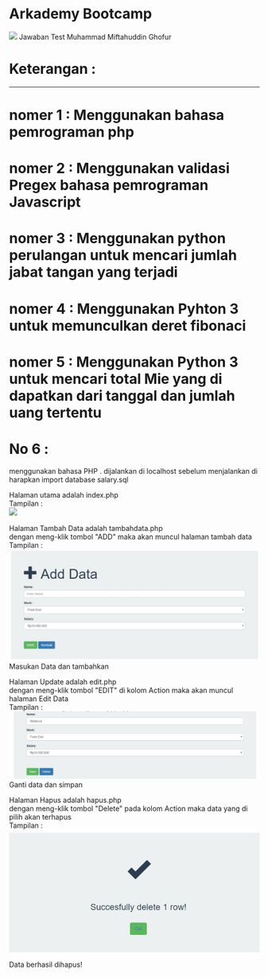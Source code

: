 # Arkademy Bootcamp
<img src="No6Project/logo arkademy.png"> 
Jawaban Test Muhammad Miftahuddin Ghofur

# Keterangan :
--------------------------------------------------------------------------------------
# nomer 1 : Menggunakan bahasa pemrograman php
# nomer 2 : Menggunakan validasi Pregex bahasa pemrograman Javascript
# nomer 3 : Menggunakan python perulangan untuk mencari jumlah jabat tangan yang terjadi
# nomer 4 : Menggunakan Pyhton 3 untuk memunculkan deret fibonaci
# nomer 5 : Menggunakan Python 3 untuk mencari total Mie yang di dapatkan dari tanggal dan jumlah uang tertentu

# No 6 : 
menggunakan bahasa PHP . dijalankan di localhost
sebelum menjalankan di harapkan import database salary.sql

Halaman utama adalah index.php
<br> Tampilan : 
<br> <img src="capture/index.JPG"> 

Halaman Tambah Data adalah tambahdata.php
<br> dengan meng-klik tombol "ADD" maka akan muncul halaman tambah data
<br> Tampilan : 
<br> <img src="capture/bestadd.JPG"> 
<br> Masukan Data dan tambahkan

Halaman Update adalah edit.php
<br> dengan meng-klik tombol "EDIT" di kolom Action maka akan muncul halaman Edit Data
<br> Tampilan : 
<br> <img src="capture/edit.JPG"> 
<br> Ganti data dan simpan

Halaman Hapus adalah hapus.php
<br> dengan meng-klik tombol "Delete" pada kolom Action maka data yang di pilih akan terhapus
<br> Tampilan : 
<br> <img src="capture/delete.JPG"> 
<br> Data berhasil dihapus!

